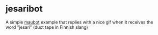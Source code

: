 # jesaribot
A simple [maubot](https://github.com/maubot/maubot) example that replies
with a nice gif when it receives the word "jesari" (duct tape in Finnish slang)
